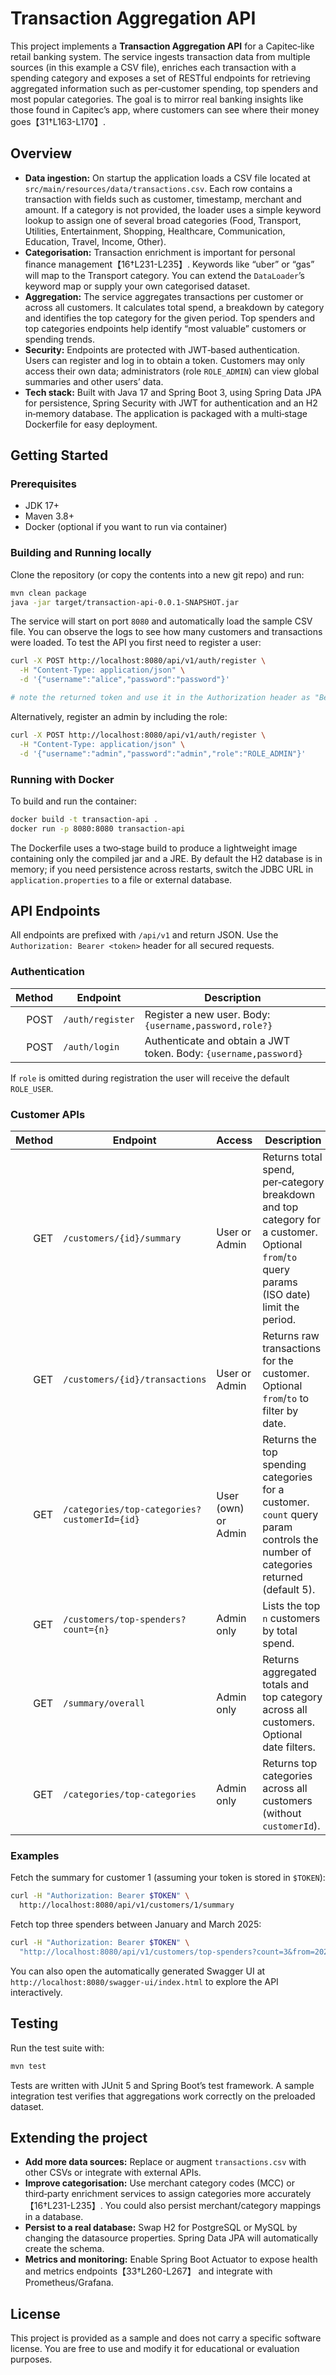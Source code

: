 # Transaction Aggregation API

This project implements a **Transaction Aggregation API** for a Capitec‐like retail banking system.  The service ingests
transaction data from multiple sources (in this example a CSV file), enriches each transaction with a spending
category and exposes a set of RESTful endpoints for retrieving aggregated information such as per‑customer spending,
top spenders and most popular categories.  The goal is to mirror real banking insights like those found in Capitec’s
app, where customers can see where their money goes【31†L163-L170】.

## Overview

* **Data ingestion:** On startup the application loads a CSV file located at `src/main/resources/data/transactions.csv`.
  Each row contains a transaction with fields such as customer, timestamp, merchant and amount.  If a
  category is not provided, the loader uses a simple keyword lookup to assign one of several broad categories (Food,
  Transport, Utilities, Entertainment, Shopping, Healthcare, Communication, Education, Travel, Income, Other).
* **Categorisation:**  Transaction enrichment is important for personal finance management【16†L231-L235】.  Keywords like
  “uber” or “gas” will map to the Transport category.  You can extend the `DataLoader`’s keyword map or supply your
  own categorised dataset.
* **Aggregation:**  The service aggregates transactions per customer or across all customers.  It calculates total
  spend, a breakdown by category and identifies the top category for the given period.  Top spenders and top
  categories endpoints help identify “most valuable” customers or spending trends.
* **Security:**  Endpoints are protected with JWT‑based authentication.  Users can register and log in to obtain a
  token.  Customers may only access their own data; administrators (role `ROLE_ADMIN`) can view global summaries and
  other users’ data.
* **Tech stack:**  Built with Java 17 and Spring Boot 3, using Spring Data JPA for persistence, Spring Security with
  JWT for authentication and an H2 in‑memory database.  The application is packaged with a multi‑stage Dockerfile for
  easy deployment.

## Getting Started

### Prerequisites

* JDK 17+
* Maven 3.8+
* Docker (optional if you want to run via container)

### Building and Running locally

Clone the repository (or copy the contents into a new git repo) and run:

```bash
mvn clean package
java -jar target/transaction-api-0.0.1-SNAPSHOT.jar
```

The service will start on port `8080` and automatically load the sample CSV file.  You can observe the logs to see
how many customers and transactions were loaded.  To test the API you first need to register a user:

```bash
curl -X POST http://localhost:8080/api/v1/auth/register \
  -H "Content-Type: application/json" \
  -d '{"username":"alice","password":"password"}'

# note the returned token and use it in the Authorization header as "Bearer <token>"
```

Alternatively, register an admin by including the role:

```bash
curl -X POST http://localhost:8080/api/v1/auth/register \
  -H "Content-Type: application/json" \
  -d '{"username":"admin","password":"admin","role":"ROLE_ADMIN"}'
```

### Running with Docker

To build and run the container:

```bash
docker build -t transaction-api .
docker run -p 8080:8080 transaction-api
```

The Dockerfile uses a two‑stage build to produce a lightweight image containing only the compiled jar and a JRE.  By
default the H2 database is in memory; if you need persistence across restarts, switch the JDBC URL in
`application.properties` to a file or external database.

## API Endpoints

All endpoints are prefixed with `/api/v1` and return JSON.  Use the `Authorization: Bearer <token>` header for all
secured requests.

### Authentication

| Method | Endpoint               | Description                                      |
|-------:|-----------------------|--------------------------------------------------|
| POST   | `/auth/register`      | Register a new user.  Body: `{username,password,role?}` |
| POST   | `/auth/login`         | Authenticate and obtain a JWT token.  Body: `{username,password}` |

If `role` is omitted during registration the user will receive the default `ROLE_USER`.

### Customer APIs

| Method | Endpoint                                       | Access                         | Description |
|-------:|-------------------------------------------------|--------------------------------|-------------|
| GET    | `/customers/{id}/summary`                       | User or Admin                  | Returns total spend, per‑category breakdown and top category for a customer. Optional `from`/`to` query params (ISO date) limit the period. |
| GET    | `/customers/{id}/transactions`                  | User or Admin                  | Returns raw transactions for the customer.  Optional `from`/`to` to filter by date. |
| GET    | `/categories/top-categories?customerId={id}`    | User (own) or Admin            | Returns the top spending categories for a customer.  `count` query param controls the number of categories returned (default 5). |
| GET    | `/customers/top-spenders?count={n}`             | Admin only                     | Lists the top `n` customers by total spend. |
| GET    | `/summary/overall`                              | Admin only                     | Returns aggregated totals and top category across all customers. Optional date filters. |
| GET    | `/categories/top-categories`                    | Admin only                     | Returns top categories across all customers (without `customerId`). |

### Examples

Fetch the summary for customer 1 (assuming your token is stored in `$TOKEN`):

```bash
curl -H "Authorization: Bearer $TOKEN" \
  http://localhost:8080/api/v1/customers/1/summary
```

Fetch top three spenders between January and March 2025:

```bash
curl -H "Authorization: Bearer $TOKEN" \
  "http://localhost:8080/api/v1/customers/top-spenders?count=3&from=2025-01-01&to=2025-03-31"
```

You can also open the automatically generated Swagger UI at `http://localhost:8080/swagger-ui/index.html` to explore
the API interactively.

## Testing

Run the test suite with:

```bash
mvn test
```

Tests are written with JUnit 5 and Spring Boot’s test framework.  A sample integration test verifies that
aggregations work correctly on the preloaded dataset.

## Extending the project

* **Add more data sources:**  Replace or augment `transactions.csv` with other CSVs or integrate with external APIs.
* **Improve categorisation:**  Use merchant category codes (MCC) or third‑party enrichment services to assign
  categories more accurately【16†L231-L235】.  You could also persist merchant/category mappings in a database.
* **Persist to a real database:**  Swap H2 for PostgreSQL or MySQL by changing the datasource properties.  Spring Data
  JPA will automatically create the schema.
* **Metrics and monitoring:**  Enable Spring Boot Actuator to expose health and metrics endpoints【33†L260-L267】 and
  integrate with Prometheus/Grafana.

## License

This project is provided as a sample and does not carry a specific software license.  You are free to use and modify
it for educational or evaluation purposes.